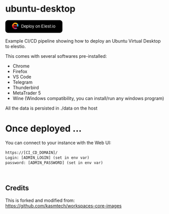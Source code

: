 # ubuntu-desktop

<a href="https://dash.elest.io/deploy?source=cicd&social=dockerCompose&url=https://github.com/elestio-examples/ubuntu-desktop"><img src="deploy-on-elestio.png" alt="Deploy on Elest.io" width="180px" /></a>

Example CI/CD pipeline showing how to deploy an Ubuntu Virtual Desktop to elestio.

This comes with several softwares pre-installed:
- Chrome
- Firefox
- VS Code
- Telegram
- Thunderbird
- MetaTrader 5
- Wine (Windows compatibility, you can install/run any windows program)

All the data is persisted in ./data on the host

# Once deployed ...

You can connect to your instance with the Web UI:

    https://[CI_CD_DOMAIN]/
    Login: [ADMIN_LOGIN] (set in env var)
    password: [ADMIN_PASSWORD] (set in env var)



&nbsp;

## Credits

This is forked and modified from: https://github.com/kasmtech/workspaces-core-images
